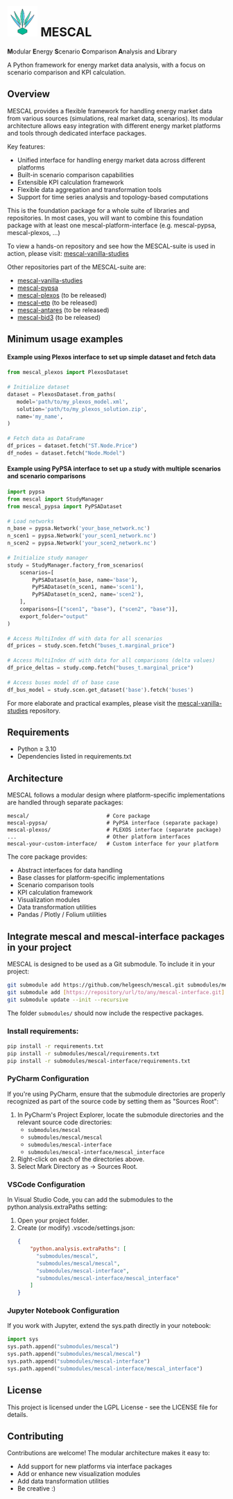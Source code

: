 

# <img src="assets/logo_no_text_no_bg.svg" width="70" height="70" alt="logo"> MESCAL 
**M**odular **E**nergy **S**cenario **C**omparison **A**nalysis and **L**ibrary

A Python framework for energy market data analysis, with a focus on scenario comparison and KPI calculation.

## Overview

MESCAL provides a flexible framework for handling energy market data from various sources (simulations, real market data, scenarios). Its modular architecture allows easy integration with different energy market platforms and tools through dedicated interface packages.

Key features:
- Unified interface for handling energy market data across different platforms
- Built-in scenario comparison capabilities
- Extensible KPI calculation framework
- Flexible data aggregation and transformation tools
- Support for time series analysis and topology-based computations

This is the foundation package for a whole suite of libraries and repositories. 
In most cases, you will want to combine this foundation package with at least one mescal-platform-interface (e.g. mescal-pypsa, mescal-plexos, ...)

To view a hands-on repository and see how the MESCAL-suite is used in action, please visit:
[mescal-vanilla-studies](https://github.com/helgeesch/mescal-vanilla-studies.git)

Other repositories part of the MESCAL-suite are:
- [mescal-vanilla-studies](https://github.com/helgeesch/mescal-vanilla-studies.git)
- [mescal-pypsa](https://github.com/helgeesch/mescal-pypsa)
- [mescal-plexos](https://github.com/helgeesch/mescal-plexos) (to be released)
- [mescal-etp](https://github.com/helgeesch/mescal-etp) (to be released)
- [mescal-antares](https://github.com/helgeesch/mescal-antares) (to be released)
- [mescal-bid3](https://github.com/helgeesch/mescal-bid3) (to be released)

## Minimum usage examples

#### Example using Plexos interface to set up simple dataset and fetch data
```python
from mescal_plexos import PlexosDataset

# Initialize dataset
dataset = PlexosDataset.from_paths(
   model='path/to/my_plexos_model.xml', 
   solution='path/to/my_plexos_solution.zip',
   name='my_name',
)

# Fetch data as DataFrame
df_prices = dataset.fetch("ST.Node.Price")
df_nodes = dataset.fetch("Node.Model")
```



#### Example using PyPSA interface to set up a study with multiple scenarios and scenario comparisons

```python
import pypsa
from mescal import StudyManager
from mescal_pypsa import PyPSADataset

# Load networks
n_base = pypsa.Network('your_base_network.nc')
n_scen1 = pypsa.Network('your_scen1_network.nc')
n_scen2 = pypsa.Network('your_scen2_network.nc')

# Initialize study manager
study = StudyManager.factory_from_scenarios(
    scenarios=[
        PyPSADataset(n_base, name='base'),
        PyPSADataset(n_scen1, name='scen1'),
        PyPSADataset(n_scen2, name='scen2'),
    ],
    comparisons=[("scen1", "base"), ("scen2", "base")],
    export_folder="output"
)

# Access MultiIndex df with data for all scenarios
df_prices = study.scen.fetch("buses_t.marginal_price")

# Access MultiIndex df with data for all comparisons (delta values)
df_price_deltas = study.comp.fetch("buses_t.marginal_price")

# Access buses model df of base case
df_bus_model = study.scen.get_dataset('base').fetch('buses')
```

For more elaborate and practical examples, please visit the [mescal-vanilla-studies](https://github.com/helgeesch/mescal-vanilla-studies.git) repository.


## Requirements
- Python ≥ 3.10
- Dependencies listed in requirements.txt

## Architecture
MESCAL follows a modular design where platform-specific implementations are handled through separate packages:

```
mescal/                         # Core package
mescal-pypsa/                   # PyPSA interface (separate package)
mescal-plexos/                  # PLEXOS interface (separate package)
...                             # Other platform interfaces
mescal-your-custom-interface/   # Custom interface for your platform
```

The core package provides:
- Abstract interfaces for data handling
- Base classes for platform-specific implementations
- Scenario comparison tools
- KPI calculation framework
- Visualization modules
- Data transformation utilities
- Pandas / Plotly / Folium utilities

## Integrate mescal and mescal-interface packages in your project

MESCAL is designed to be used as a Git submodule. To include it in your project:

```bash
git submodule add https://github.com/helgeesch/mescal.git submodules/mescal
git submodule add [https://repository/url/to/any/mescal-interface.git] submodules/mescal-interface
git submodule update --init --recursive
```
The folder `submodules/` should now include the respective packages.

### Install requirements:
```bash
pip install -r requirements.txt
pip install -r submodules/mescal/requirements.txt
pip install -r submodules/mescal-interface/requirements.txt
```

### PyCharm Configuration
If you're using PyCharm, ensure that the submodule directories are properly recognized as part of the source code by setting them as "Sources Root":

1. In PyCharm's Project Explorer, locate the submodule directories and the relevant source code directories:
   - `submodules/mescal`
   - `submodules/mescal/mescal`
   - `submodules/mescal-interface`
   - `submodules/mescal-interface/mescal_interface`
2. Right-click on each of the directories above.
3. Select Mark Directory as -> Sources Root.


### VSCode Configuration
In Visual Studio Code, you can add the submodules to the python.analysis.extraPaths setting:
1. Open your project folder.
2. Create (or modify) .vscode/settings.json:
    ```json
    {
        "python.analysis.extraPaths": [
          "submodules/mescal",
          "submodules/mescal/mescal",
          "submodules/mescal-interface",
          "submodules/mescal-interface/mescal_interface"
        ]
    }
    ```

### Jupyter Notebook Configuration
If you work with Jupyter, extend the sys.path directly in your notebook:
```python
import sys
sys.path.append("submodules/mescal")
sys.path.append("submodules/mescal/mescal")
sys.path.append("submodules/mescal-interface")
sys.path.append("submodules/mescal-interface/mescal_interface")
```

## License

This project is licensed under the LGPL License - see the LICENSE file for details.

## Contributing

Contributions are welcome! The modular architecture makes it easy to:
- Add support for new platforms via interface packages
- Add or enhance new visualization modules
- Add data transformation utilities
- Be creative :)
